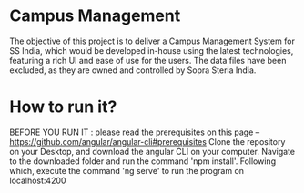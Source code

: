 # Campus Management
The objective of this project is to deliver a Campus Management System for SS India, which would be developed in-house using the latest technologies, featuring a rich UI and ease of use for the users. The data files have been excluded, as they are owned and controlled by Sopra Steria India. 

# How to run it?

BEFORE YOU RUN IT : please read the prerequisites on this page – https://github.com/angular/angular-cli#prerequisites
Clone the repository on your Desktop, and download the angular CLI on your computer. Navigate to the downloaded folder and run the command 'npm install'. Following which, execute the command 'ng serve' to run the program on localhost:4200 
